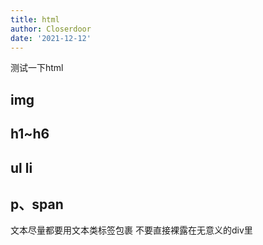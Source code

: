 ```yaml
---
title: html
author: Closerdoor
date: '2021-12-12'
---
```


测试一下html

## img

## h1~h6

## ul li

## p、span
文本尽量都要用文本类标签包裹 不要直接裸露在无意义的div里

##
